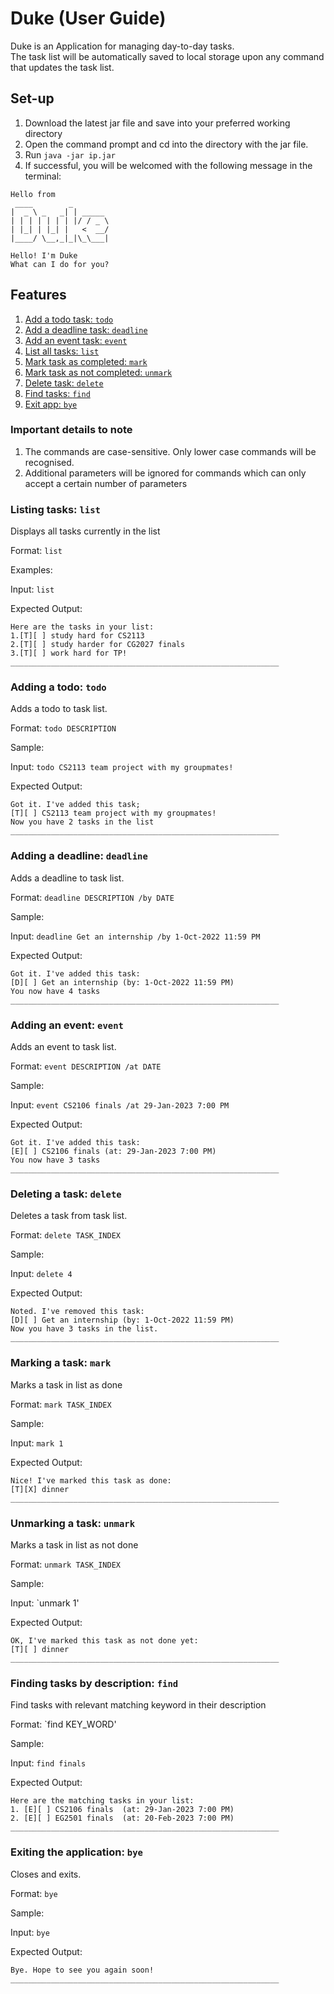 # Duke (User Guide)

Duke is an Application for managing day-to-day tasks.  
The task list will be automatically saved to local storage upon any command that updates the task list.  


## Set-up  
1. Download the latest jar file and save into your preferred working directory
2. Open the command prompt and cd into the directory with the jar file.
3. Run `java -jar ip.jar` 
4. If successful, you will be welcomed with the following message in the terminal:

```
Hello from
 ____        _        
|  _ \ _   _| | _____ 
| | | | | | | |/ / _ \
| |_| | |_| |   <  __/
|____/ \__,_|_|\_\___|

Hello! I'm Duke 
What can I do for you? 
```

## Features 
1. [Add a todo task: `todo`](#add-a-todo-task-todo)
2. [Add a deadline task: `deadline`](#add-a-deadline-task-deadline)
3. [Add an event task: `event`](#add-an-event-task-event)
4. [List all tasks: `list`](#list-all-tasks-list)
5. [Mark task as completed: `mark`](#mark-task-as-completed-mark)
6. [Mark task as not completed: `unmark`](#mark-task-as-not-completed-unmark)
7. [Delete task: `delete`](#delete-task-delete)
8. [Find tasks: `find`](#find-tasks-find)
9. [Exit app: `bye`](#exit-app-bye)

### Important details to note
1. The commands are case-sensitive. Only lower case commands will be recognised.
2. Additional parameters will be ignored for commands which can only accept a certain number of parameters


### Listing tasks: `list` 
Displays all tasks currently in the list  

Format: `list`

Examples:

Input: `list`

Expected Output:
```
Here are the tasks in your list:
1.[T][ ] study hard for CS2113
2.[T][ ] study harder for CG2027 finals
3.[T][ ] work hard for TP!
____________________________________________________________
```

### Adding a todo: `todo`
Adds a todo to task list.  

Format: `todo DESCRIPTION`  

Sample:  
  
Input: `todo CS2113 team project with my groupmates!`  

Expected Output:  
```
Got it. I've added this task;
[T][ ] CS2113 team project with my groupmates!
Now you have 2 tasks in the list
____________________________________________________________
```


### Adding a deadline: `deadline`

Adds a deadline to task list.  

Format: `deadline DESCRIPTION /by DATE`

Sample:

Input: `deadline Get an internship /by 1-Oct-2022 11:59 PM`

Expected Output:
```
Got it. I've added this task:
[D][ ] Get an internship (by: 1-Oct-2022 11:59 PM)
You now have 4 tasks
____________________________________________________________
```


### Adding an event: `event`

Adds an event to task list.  

Format: `event DESCRIPTION /at DATE`

Sample:

Input: `event CS2106 finals /at 29-Jan-2023 7:00 PM`

Expected Output:
```
Got it. I've added this task:
[E][ ] CS2106 finals (at: 29-Jan-2023 7:00 PM)
You now have 3 tasks
____________________________________________________________
```

### Deleting a task: `delete`

Deletes a task from task list.  

Format: `delete TASK_INDEX`

Sample:

Input: `delete 4`

Expected Output:
```
Noted. I've removed this task:
[D][ ] Get an internship (by: 1-Oct-2022 11:59 PM)
Now you have 3 tasks in the list.
____________________________________________________________
```

### Marking a task: `mark`

Marks a task in list as done  

Format: `mark TASK_INDEX`

Sample:

Input: `mark 1`

Expected Output:
```
Nice! I've marked this task as done:
[T][X] dinner
____________________________________________________________
```

### Unmarking a task: `unmark`

Marks a task in list as not done

Format: `unmark TASK_INDEX`

Sample:

Input: `unmark 1'

Expected Output:
```
OK, I've marked this task as not done yet:
[T][ ] dinner
____________________________________________________________
```

### Finding tasks by description: `find`

Find tasks with relevant matching keyword in their description

Format: `find KEY_WORD'

Sample:

Input: `find finals`

Expected Output:
```
Here are the matching tasks in your list:
1. [E][ ] CS2106 finals  (at: 29-Jan-2023 7:00 PM)
2. [E][ ] EG2501 finals  (at: 20-Feb-2023 7:00 PM)
____________________________________________________________
```

### Exiting the application: `bye`

Closes and exits.

Format: `bye`

Sample:

Input: `bye`

Expected Output:
```
Bye. Hope to see you again soon!
____________________________________________________________
```
